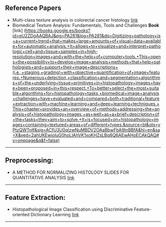 ## Reference Papers

* Multi-class texture analysis in colorectal cancer histology [link](https://www.nature.com/articles/srep27988)
* Biomedical Texture Analysis: Fundamentals, Tools and Challenges **Book** [link] (https://books.google.es/books?id=eU2ZDgAAQBAJ&pg=PA281&lpg=PA281&dq=Digitizing+pathology+is+a+current+trend+that+makes+large+amounts+of+visual+data+available+for+automatic+analysis.+It+allows+to+visualize+and+interpret+pathologic+cell+and+tissue+samples+in+high-resolution+images+and+with+the+help+of+computer+tools.+This+opens+the+possibility+to+develop+image+analysis+methods+that+help+pathologists+and+support+their+image+descriptions+(i.e.,+staging,+grading)+with+objective+quantification+of+image+features.+Numerous+detection,+classification+and+segmentation+algorithms+of+the+underlying+tissue+primitives+in+histopathology+images+have+been+proposed+in+this+respect.+To+better+select+the+most+suitable+algorithms+for+histopathology+tasks,+biomedical+image+analysis+challenges+have+evaluated+and+compared+both+traditional+feature+extraction+with+machine+learning+and+deep+learning+techniques.+This+chapter+provides+an+overview+of+methods+addressing+the+analysis+of+histopathology+images,+as+well+as+a+brief+description+of+the+tasks+they+aim+to+solve.+It+is+focused+on+histopathology+images+containing+textured+areas+of+different+types.&source=bl&ots=yPtzQWTnlf&sig=ACfU3U0qIzwNuMBDV2OAaBbwFbA9InBBfA&hl=en&sa=X&ved=2ahUKEwioluG0hoLlAhVK1xoKHZsLBq8Q6AEwAHoECAkQAQ#v=onepage&q&f=false)


---

## Preprocessing:
* A METHOD FOR NORMALIZING HISTOLOGY SLIDES FOR QUANTITATIVE ANALYSIS [link](https://sci-hub.tw/https://ieeexplore.ieee.org/document/5193250)

---

## Feature Extraction:
* Histopathological Image Classification using Discriminative Feature-oriented Dictionary Learning [link](https://arxiv.org/pdf/1506.05032.pdf)

---